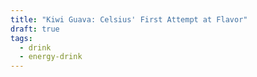 ```yaml
---
title: "Kiwi Guava: Celsius' First Attempt at Flavor"
draft: true
tags:
  - drink
  - energy-drink
---
```

